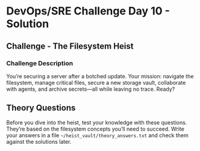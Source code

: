 # DevOps/SRE Challenge Day 10 - Solution
## Challenge - The Filesystem Heist


### Challenge Description
You’re securing a server after a botched update. Your mission: navigate the filesystem, manage critical files, secure a new storage vault, collaborate with agents, and archive secrets—all while leaving no trace. Ready?

## Theory Questions
Before you dive into the heist, test your knowledge with these questions. They’re based on the filesystem concepts you’ll need to succeed. Write your answers in a file `~/heist_vault/theory_answers.txt` and check them against the solutions later.


